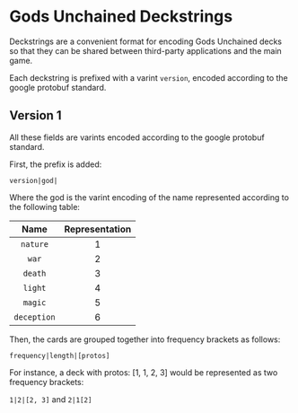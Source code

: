 
# Gods Unchained Deckstrings

Deckstrings are a convenient format for encoding Gods Unchained decks so that they can be shared between third-party applications and the main game. 

Each deckstring is prefixed with a varint ```version```, encoded according to the google protobuf standard. 

## Version 1

All these fields are varints encoded according to the google protobuf standard.

First, the prefix is added:

```version|god|```

Where the god is the varint encoding of the name represented according to the following table:

| Name        | Representation        | 
| :-------------: |:-------------:| 
| ```nature``` | 1 |
| ```war``` | 2 |
| ```death``` | 3 |
| ```light``` | 4 |
| ```magic``` | 5 |
| ```deception``` | 6 |

Then, the cards are grouped together into frequency brackets as follows:

```
frequency|length|[protos]
```

For instance, a deck with protos: [1, 1, 2, 3] would be represented as two frequency brackets:

```1|2|[2, 3]``` and ```2|1[2]```
